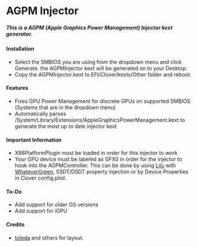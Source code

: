 AGPM Injector
=============
##### This is a AGPM (Apple Graphics Power Management) Injector kext generator.

#### Installation
- Select the SMBIOS you are using from the dropdown menu and click Generate. the AGPMInjector kext will be generated on to your Desktop.
- Copy the AGPMInjector.kext to EFI/Clover/kexts/Other folder and reboot.

#### Features
- Fixes GPU Power Management for discrete GPUs on supported SMBIOS (Systems that are in the dropdown menu)
- Automatically parses /System/Library/Extensions/AppleGraphicsPowerManagement.kext to generate the most up to date injector kext

#### Important Information
- X86PlatformPlugin must be loaded in order for this injector to work
- Your GPU device must be labeled as GFX0 in order for the injector to hook into the AGPMController. This can be done by using [Lilu](https://github.com/acidanthera/Lilu) with [WhateverGreen](https://github.com/acidanthera/WhateverGreen), SSDT/DSDT property injection or by Device Properties in Clover config.plist.

#### To-Do
- Add support for older OS versions
- Add support for iGPU
#### Credits
- [toleda](https://github.com/toleda) and others for layout.

